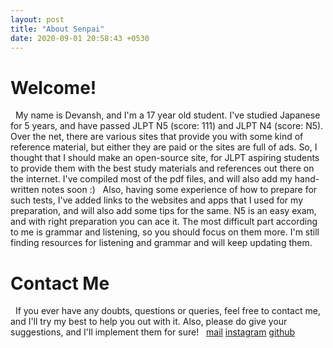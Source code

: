 ```yaml
---
layout: post
title: "About Senpai"
date: 2020-09-01 20:58:43 +0530
---
```


# Welcome!
&nbsp;
My name is Devansh, and I'm a 17 year old student. I've studied Japanese for 5 years, and have passed JLPT N5 (score: 111) and JLPT N4 (score: N5). Over the net, there are various sites that provide you with some kind of reference material, but either they are paid or the sites are full of ads.
So, I thought that I should make an open-source site, for JLPT aspiring students to provide them with the best study materials and references out there on the internet. I've compiled most of the pdf files, and will also add my hand-written notes soon :)
&nbsp;
Also, having some experience of how to prepare for such tests, I've added links to the websites and apps that I used for my preparation, and will also add some tips for the same. N5 is an easy exam, and with right preparation you can ace it. The most difficult part according to me is grammar and listening, so you should focus on them more. I'm still finding resources for listening and grammar and will keep updating them.

# Contact Me
&nbsp;
If you ever have any doubts, questions or queries, feel free to contact me, and I'll try my best to help you out with it. Also, please do give your suggestions, and I'll implement them for sure!
&nbsp;
[mail](mailto:devanshamity@gmail.com)
[instagram](https://instagram.com/whodevansh)
[github](https://github.com/Devansh3712)